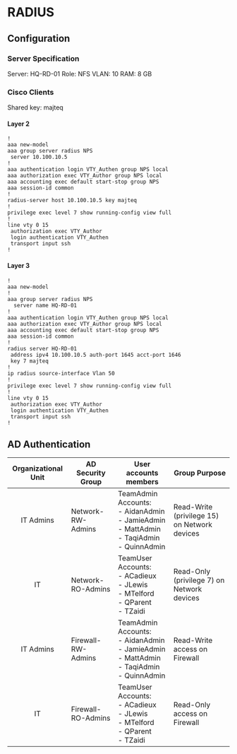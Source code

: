# RADIUS

## Configuration

### Server Specification 
Server: HQ-RD-01
Role: NFS
VLAN: 10
RAM: 8 GB

### Cisco Clients

Shared key: majteq


#### Layer 2

```
!
aaa new-model
aaa group server radius NPS
 server 10.100.10.5
!
aaa authentication login VTY_Authen group NPS local
aaa authorization exec VTY_Author group NPS local
aaa accounting exec default start-stop group NPS
aaa session-id common
!
radius-server host 10.100.10.5 key majteq
!
privilege exec level 7 show running-config view full
!
line vty 0 15
 authorization exec VTY_Author
 login authentication VTY_Authen
 transport input ssh
!

```
#### Layer 3
```
!
aaa new-model
!
aaa group server radius NPS
  server name HQ-RD-01
!
aaa authentication login VTY_Authen group NPS local
aaa authorization exec VTY_Author group NPS local
aaa accounting exec default start-stop group NPS
aaa session-id common
!
radius server HQ-RD-01
 address ipv4 10.100.10.5 auth-port 1645 acct-port 1646
 key 7 majteq
!
ip radius source-interface Vlan 50
!
privilege exec level 7 show running-config view full
!
line vty 0 15
 authorization exec VTY_Author
 login authentication VTY_Authen
 transport input ssh
!
```
## AD Authentication

| **Organizational Unit** | **AD Security Group** | **User accounts members**                                                                         | **Group Purpose**                            |
| :---------------------: | --------------------- | ------------------------------------------------------------------------------------------------- | -------------------------------------------- |
|        IT Admins        | Network-RW-Admins     | TeamAdmin Accounts:<br>- AidanAdmin<br>- JamieAdmin<br>- MattAdmin<br>- TaqiAdmin<br>- QuinnAdmin | Read-Write (privilege 15) on Network devices |
|           IT            | Network-RO-Admins     | TeamUser Accounts:<br>- ACadieux<br>- JLewis<br>- MTelford<br>- QParent<br>- TZaidi               | Read-Only (privilege 7) on Network devices   |
|        IT Admins        | Firewall-RW-Admins    | TeamAdmin Accounts:<br>- AidanAdmin<br>- JamieAdmin<br>- MattAdmin<br>- TaqiAdmin<br>- QuinnAdmin | Read-Write access on Firewall                |
|           IT            | Firewall-RO-Admins    | TeamUser Accounts:<br>- ACadieux<br>- JLewis<br>- MTelford<br>- QParent<br>- TZaidi               | Read-Only access on Firewall                 |



